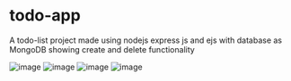 # todo-app
A todo-list project made using nodejs express js and ejs with database as MongoDB showing create and delete functionality 


![image](https://user-images.githubusercontent.com/76212266/208631391-3ef57d3e-4b39-4083-821f-1748c68598c7.png)
![image](https://user-images.githubusercontent.com/76212266/208631689-52b58e24-39e8-4b6a-94d7-02e189fdc775.png)
![image](https://user-images.githubusercontent.com/76212266/208631815-aff5ca0b-06f0-40ed-952c-0e113b313723.png)
![image](https://user-images.githubusercontent.com/76212266/208631863-2ae4b6fe-92ad-4ca2-9d28-7a945dd92463.png)
